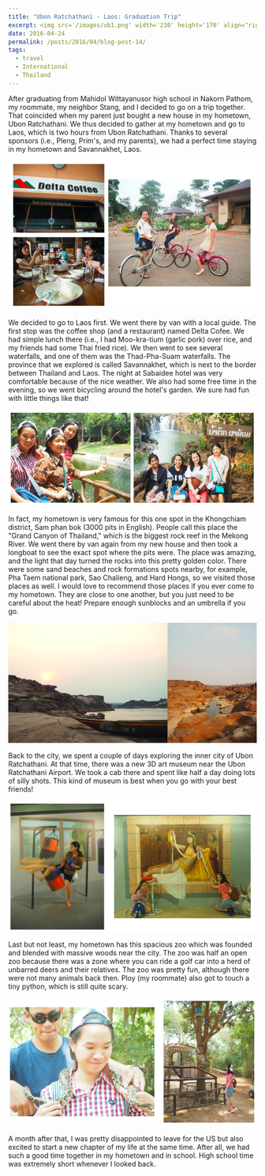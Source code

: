 ```yaml
---
title: "Ubon Ratchathani - Laos: Graduation Trip"
excerpt: <img src='/images/ub1.png' width='230' height='170' align="right" hspace="20"> 
date: 2016-04-24
permalink: /posts/2016/04/blog-post-14/
tags:
  - travel
  - International
  - Thailand
---
```


After graduating from Mahidol Wittayanusor high school in Nakorn Pathom, my roommate, my neighbor Stang, and I decided to go on a trip together. That coincided when my parent just bought a new house in my hometown, Ubon Ratchathani.  We thus decided to gather at my hometown and go to Laos, which is two hours from Ubon Ratchathani. Thanks to several sponsors (i.e., Pleng, Prim's, and my parents), we had a perfect time staying in my hometown and Savannakhet, Laos. 

<p align="center">
  <img src="/images/ub2.png">
</p>

We decided to go to Laos first. We went there by van with a local guide. The first stop was the coffee shop (and a restaurant) named Delta Cofee. We had simple lunch there (i.e., I had Moo-kra-tium (garlic pork) over rice, and my friends had some Thai fried rice). We then went to see several waterfalls, and one of them was the Thad-Pha-Suam waterfalls. The province that we explored is called Savannakhet, which is next to the border between Thailand and Laos. The night at Sabaidee hotel was very comfortable because of the nice weather. We also had some free time in the evening, so we went bicycling around the hotel's garden. We sure had fun with little things like that! 

<p align="center">
  <img src="/images/ub3.png">
</p>

In fact, my hometown is very famous for this one spot in the Khongchiam district, Sam phan bok (3000 pits in English). People call this place the "Grand Canyon of Thailand," which is the biggest rock reef in the Mekong River. We went there by van again from my new house and then took a longboat to see the exact spot where the pits were. The place was amazing, and the light that day turned the rocks into this pretty golden color. There were some sand beaches and rock formations spots nearby, for example, Pha Taem national park, Sao Chalieng, and Hard Hongs, so we visited those places as well. I would love to recommend those places if you ever come to my hometown. They are close to one another, but you just need to be careful about the heat! Prepare enough sunblocks and an umbrella if you go. 

<p align="center">
  <img src="/images/ub4.png">
</p>

Back to the city, we spent a couple of days exploring the inner city of Ubon Ratchathani. At that time, there was a new 3D art museum near the Ubon Ratchathani Airport. We took a cab there and spent like half a day doing lots of silly shots. This kind of museum is best when you go with your best friends! 
<p align="center">
  <img src="/images/ub5.png">
</p>

Last but not least, my hometown has this spacious zoo which was founded and blended with massive woods near the city. The zoo was half an open zoo because there was a zone where you can ride a golf car into a herd of unbarred deers and their relatives. The zoo was pretty fun, although there were not many animals back then. Ploy (my roommate) also got to touch a tiny python, which is still quite scary. 

<p align="center">
  <img src="/images/ub6.png">
</p>

A month after that, I was pretty disappointed to leave for the US but also excited to start a new chapter of my life at the same time. After all, we had such a good time together in my hometown and in school. High school time was extremely short whenever I looked back. 
